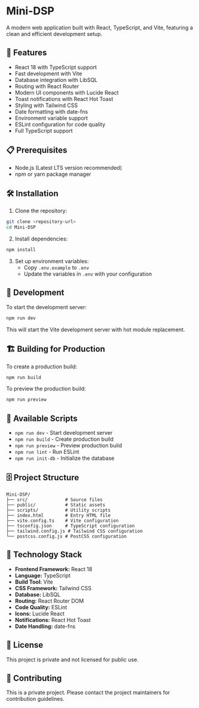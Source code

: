 # Mini-DSP

A modern web application built with React, TypeScript, and Vite, featuring a clean and efficient development setup.

## 🚀 Features

- React 18 with TypeScript support
- Fast development with Vite
- Database integration with LibSQL
- Routing with React Router
- Modern UI components with Lucide React
- Toast notifications with React Hot Toast
- Styling with Tailwind CSS
- Date formatting with date-fns
- Environment variable support
- ESLint configuration for code quality
- Full TypeScript support

## 📋 Prerequisites

- Node.js (Latest LTS version recommended)
- npm or yarn package manager

## 🛠️ Installation

1. Clone the repository:
```bash
git clone <repository-url>
cd Mini-DSP
```

2. Install dependencies:
```bash
npm install
```

3. Set up environment variables:
   - Copy `.env.example` to `.env`
   - Update the variables in `.env` with your configuration

## 🚀 Development

To start the development server:

```bash
npm run dev
```

This will start the Vite development server with hot module replacement.

## 🏗️ Building for Production

To create a production build:

```bash
npm run build
```

To preview the production build:

```bash
npm run preview
```

## 📝 Available Scripts

- `npm run dev` - Start development server
- `npm run build` - Create production build
- `npm run preview` - Preview production build
- `npm run lint` - Run ESLint
- `npm run init-db` - Initialize the database

## 🗄️ Project Structure

```
Mini-DSP/
├── src/              # Source files
├── public/           # Static assets
├── scripts/          # Utility scripts
├── index.html        # Entry HTML file
├── vite.config.ts    # Vite configuration
├── tsconfig.json     # TypeScript configuration
├── tailwind.config.js # Tailwind CSS configuration
└── postcss.config.js # PostCSS configuration
```

## 🔧 Technology Stack

- **Frontend Framework:** React 18
- **Language:** TypeScript
- **Build Tool:** Vite
- **CSS Framework:** Tailwind CSS
- **Database:** LibSQL
- **Routing:** React Router DOM
- **Code Quality:** ESLint
- **Icons:** Lucide React
- **Notifications:** React Hot Toast
- **Date Handling:** date-fns

## 📄 License

This project is private and not licensed for public use.

## 🤝 Contributing

This is a private project. Please contact the project maintainers for contribution guidelines. 